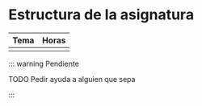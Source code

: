 # Estructura de la asignatura

| Tema | Horas |
| ---- | ----- |
|      |       |

::: warning Pendiente

TODO Pedir ayuda a alguien que sepa

:::
